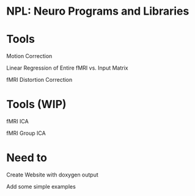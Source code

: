 NPL: Neuro Programs and Libraries
=======

Tools
=======

Motion Correction

Linear Regression of Entire fMRI vs. Input Matrix

fMRI Distortion Correction

Tools (WIP)
==========
fMRI ICA

fMRI Group ICA

Need to
========
Create Website with doxygen output

Add some simple examples
